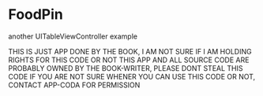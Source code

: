# FoodPin
another UITableViewController example

THIS IS JUST APP DONE BY THE BOOK, I AM NOT SURE IF I AM HOLDING RIGHTS FOR THIS CODE OR NOT
THIS APP AND ALL SOURCE CODE ARE PROBABLY OWNED BY THE BOOK-WRITER, PLEASE DONT STEAL THIS CODE
IF YOU ARE NOT SURE WHENER YOU CAN USE THIS CODE OR NOT, CONTACT APP-CODA FOR PERMISSION
